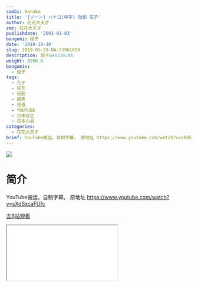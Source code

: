 ```yaml
---
combi: Hanako
title: '[ゾーン] ハナコ[中字] 短剧 花子'
author: 花花大天才
zmz: 花花大天才
publishdate: '2001-01-03'
bangumi: 段子
date: '2019-10-10'
slug: 2019-05-29-NA-53961659
description: 段子&#8226;NA
weight: 8990.0
bangumis:
  - 段子
tags:
  - 花子
  - 综艺
  - 短剧
  - 搞笑
  - 日语
  - YOUTUBE
  - 日本综艺
  - 日本小品
categories:
  - 花花大天才
brief: YouTube搬运，自制字幕。 原地址 https://www.youtube.com/watch?v=sXdSxcaFUfc
---
```

![](https://raw.githubusercontent.com/tcgriffith/owaraisite/master/static/tmpimg/79f16033d6e380297e3ebcc1f8b00365408571da.jpg.480.jpg)
# 简介  
YouTube搬运，自制字幕。
原地址 https://www.youtube.com/watch?v=sXdSxcaFUfc  

[去B站观看](https://www.bilibili.com/video/av53961659/)
<div class ="resp-container"><iframe class="testiframe" src="//player.bilibili.com/player.html?aid=53961659"", scrolling="no", allowfullscreen="true" > </iframe></div> 
